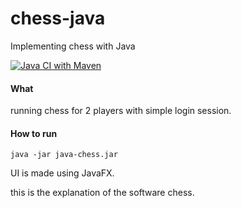 

# chess-java
Implementing chess with Java


[![Java CI with Maven](https://github.com/Fivenan/chess-java/actions/workflows/maven.yml/badge.svg)](https://github.com/Fivenan/chess-java/actions/workflows/maven.yml)

#### What
running chess for 2 players with simple login session. 

#### How to run
`java -jar java-chess.jar`

UI is made using JavaFX. 

this is the explanation of the software chess.